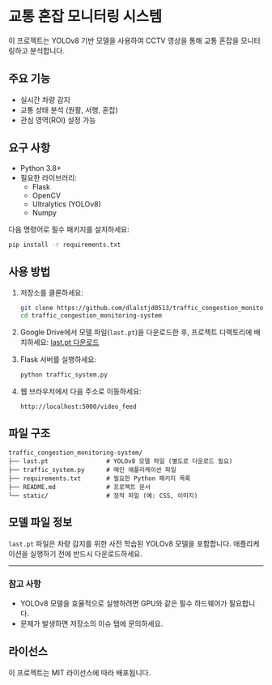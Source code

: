 # 교통 혼잡 모니터링 시스템

이 프로젝트는 YOLOv8 기반 모델을 사용하여 CCTV 영상을 통해 교통 혼잡을 모니터링하고 분석합니다.

## 주요 기능
- 실시간 차량 감지
- 교통 상태 분석 (원활, 서행, 혼잡)
- 관심 영역(ROI) 설정 가능

## 요구 사항
- Python 3.8+
- 필요한 라이브러리:
  - Flask
  - OpenCV
  - Ultralytics (YOLOv8)
  - Numpy

다음 명령어로 필수 패키지를 설치하세요:
```bash
pip install -r requirements.txt
```

## 사용 방법

1. 저장소를 클론하세요:
   ```bash
   git clone https://github.com/dlalstjd0513/traffic_congestion_monitoring-system.git
   cd traffic_congestion_monitoring-system
   ```

2. Google Drive에서 모델 파일(`last.pt`)을 다운로드한 후, 프로젝트 디렉토리에 배치하세요:
   [last.pt 다운로드](https://drive.google.com/file/d/1d7LYhLKPGwZ3rShYSOfe703X7n9PMCT_/view?usp=drive_link)

3. Flask 서버를 실행하세요:
   ```bash
   python traffic_system.py
   ```

4. 웹 브라우저에서 다음 주소로 이동하세요:
   ```
   http://localhost:5000/video_feed
   ```

## 파일 구조
```
traffic_congestion_monitoring-system/
├── last.pt                # YOLOv8 모델 파일 (별도로 다운로드 필요)
├── traffic_system.py      # 메인 애플리케이션 파일
├── requirements.txt       # 필요한 Python 패키지 목록
├── README.md              # 프로젝트 문서
└── static/                # 정적 파일 (예: CSS, 이미지)
```

## 모델 파일 정보
`last.pt` 파일은 차량 감지를 위한 사전 학습된 YOLOv8 모델을 포함합니다. 애플리케이션을 실행하기 전에 반드시 다운로드하세요.

---

### 참고 사항
- YOLOv8 모델을 효율적으로 실행하려면 GPU와 같은 필수 하드웨어가 필요합니다.
- 문제가 발생하면 저장소의 이슈 탭에 문의하세요.

## 라이선스
이 프로젝트는 MIT 라이선스에 따라 배포됩니다.